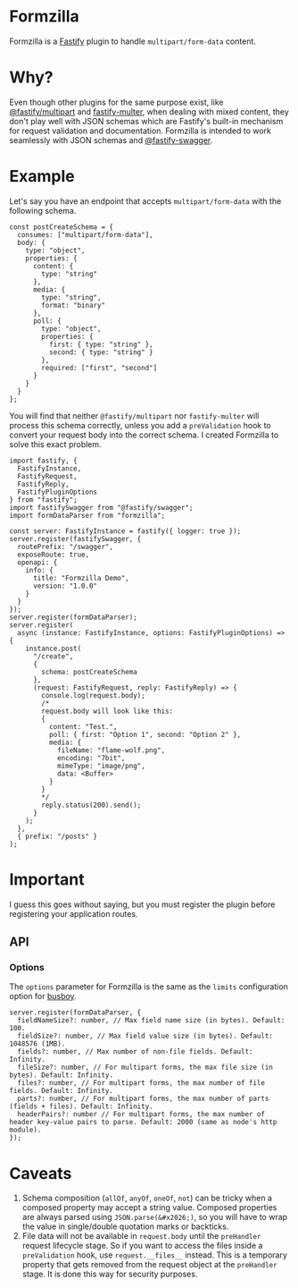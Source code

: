 # Formzilla

Formzilla is a [Fastify](http://fastify.io/) plugin to handle `multipart/form-data` content.

# Why?

Even though other plugins for the same purpose exist, like [@fastify/multipart][1] and [fastify-multer][2], when dealing with mixed content, they don't play well with JSON schemas which are Fastify's built-in mechanism for request validation and documentation. Formzilla is intended to work seamlessly with JSON schemas and [@fastify-swagger][3].

[1]: https://github.com/fastify/fastify-multipart
[2]: https://github.com/fox1t/fastify-multer
[3]: https://github.com/fastify/fastify-swagger

# Example

Let's say you have an endpoint that accepts `multipart/form-data` with the following schema.

```tsx
const postCreateSchema = {
  consumes: ["multipart/form-data"],
  body: {
    type: "object",
    properties: {
      content: {
        type: "string"
      },
      media: {
        type: "string",
        format: "binary"
      },
      poll: {
        type: "object",
        properties: {
          first: { type: "string" },
          second: { type: "string" }
        },
        required: ["first", "second"]
      }
    }
  }
};
```

You will find that neither `@fastify/multipart` nor `fastify-multer` will process this schema correctly, unless you add a `preValidation` hook to convert your request body into the correct schema. I created Formzilla to solve this exact problem.

```tsx
import fastify, {
  FastifyInstance,
  FastifyRequest,
  FastifyReply,
  FastifyPluginOptions
} from "fastify";
import fastifySwagger from "@fastify/swagger";
import formDataParser from "formzilla";

const server: FastifyInstance = fastify({ logger: true });
server.register(fastifySwagger, {
  routePrefix: "/swagger",
  exposeRoute: true,
  openapi: {
    info: {
      title: "Formzilla Demo",
      version: "1.0.0"
    }
  }
});
server.register(formDataParser);
server.register(
  async (instance: FastifyInstance, options: FastifyPluginOptions) => {
    instance.post(
      "/create",
      {
        schema: postCreateSchema
      },
      (request: FastifyRequest, reply: FastifyReply) => {
        console.log(request.body);
        /*
        request.body will look like this:
        {
          content: "Test.",
          poll: { first: "Option 1", second: "Option 2" },
          media: {
            fileName: "flame-wolf.png",
            encoding: "7bit",
            mimeType: "image/png",
            data: <Buffer>
          }
        }
        */
        reply.status(200).send();
      }
    );
  },
  { prefix: "/posts" }
);
```

# Important

I guess this goes without saying, but you must register the plugin before registering your application routes.

## API

### Options

The `options` parameter for Formzilla is the same as the `limits` configuration option for [busboy][4].

[4]: https://github.com/mscdex/busboy

```tsx
server.register(formDataParser, {
  fieldNameSize?: number, // Max field name size (in bytes). Default: 100.
  fieldSize?: number, // Max field value size (in bytes). Default: 1048576 (1MB).
  fields?: number, // Max number of non-file fields. Default: Infinity.
  fileSize?: number, // For multipart forms, the max file size (in bytes). Default: Infinity.
  files?: number, // For multipart forms, the max number of file fields. Default: Infinity.
  parts?: number, // For multipart forms, the max number of parts (fields + files). Default: Infinity.
  headerPairs?: number // For multipart forms, the max number of header key-value pairs to parse. Default: 2000 (same as node's http module).
});
```

# Caveats

1. Schema composition (`allOf`, `anyOf`, `oneOf`, `not`) can be tricky when a composed property may accept a string value. Composed properties are always parsed using `JSON.parse(&#x2026;)`, so you will have to wrap the value in single/double quotation marks or backticks.
2. File data will not be available in `request.body` until the `preHandler` request lifecycle stage. So if you want to access the files inside a `preValidation` hook, use `request.__files__` instead. This is a temporary property that gets removed from the request object at the `preHandler` stage. It is done this way for security purposes.
